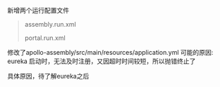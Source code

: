新增两个运行配置文件
> assembly.run.xml 
> 
> portal.run.xml

修改了apollo-assembly/src/main/resources/application.yml 
可能的原因: eureka 启动时，无法及时注册，又因超时时间较短，所以抛错终止了

具体原因，待了解eureka之后
